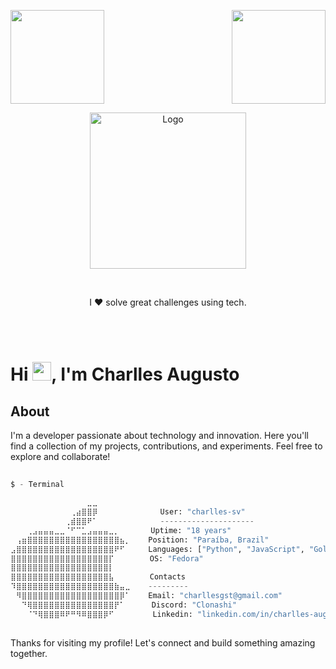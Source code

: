 <img align="right" width="150" height="150" src="https://github.com/user-attachments/assets/d2b06c45-28a4-4955-b845-c2904cb08624?raw=true"></a>
<img align="center" width="150" height="150" src="https://user-images.githubusercontent.com/5713670/87202985-820dcb80-c2b6-11ea-9f56-7ec461c497c3.gif?raw=true"></a>
<div align="center">
  <img src="https://github.com/user-attachments/assets/3267563a-24f2-4093-b4df-e2a6d218c539" alt="Logo" width="250" height="250">
</div>


&nbsp;&nbsp;&nbsp;

<p align="center">I ❤️ solve great challenges using tech. <br><br></p>&nbsp;

# <h1 align="left">Hi <img src="https://raw.githubusercontent.com/kaueMarques/kaueMarques/master/hi.gif" height="30px">, I'm Charlles Augusto</h1>

## About

I'm a developer passionate about technology and innovation. Here you'll find a collection of my projects, contributions, and experiments. Feel free to explore and collaborate!
  
## 
```python
$ - Terminal

⠀⠀⠀⠀⠀⠀⠀⠀⠀⠀⠀⠀⠀⠀⣀⣀⠀⠀⠀⠀⠀⠀
⠀⠀⠀⠀⠀⠀⠀⠀⠀⠀⠀⢀⣴⣿⣿⡿‎ ‎ ‎ ‎ ‎ ‎ ‎ ‎ ‎ ‎ ‎ ‎ ‎ ‎ User: "charlles-sv"⠀
⠀⠀⠀⠀⠀⠀⠀⠀⠀⠀⢀⣾⣿⣿⠟⠁‎ ‎ ‎ ‎ ‎ ‎ ‎ ‎ ‎ ‎ ‎ ‎ ‎ ‎ ‎---------------------
⠀⠀⠀⢀⣠⣤⣤⣤⣀⣀⠈⠋⠉⣁⣠⣤⣤⣤⣀⡀‎ ‎ ‎ ‎ ‎ ‎ ‎ Uptime: "18 years"
⠀⢠⣶⣿⣿⣿⣿⣿⣿⣿⣿⣿⣿⣿⣿⣿⣿⣿⣿⣿⣦⡀    Position: "Paraíba, Brazil"
⣠⣿⣿⣿⣿⣿⣿⣿⣿⣿⣿⣿⣿⣿⣿⣿⣿⣿⣿⠟⠋⠀    Languages: ["Python", "JavaScript", "Golang", "Java"]
⣿⣿⣿⣿⣿⣿⣿⣿⣿⣿⣿⣿⣿⣿⣿⣿⣿⣿⡏‎ ‎ ‎ ‎ ‎ ‎ ‎ ‎ OS: "Fedora"
⣿⣿⣿⣿⣿⣿⣿⣿⣿⣿⣿⣿⣿⣿⣿⣿⣿⣿⡇⠀⠀⠀    
⣿⣿⣿⣿⣿⣿⣿⣿⣿⣿⣿⣿⣿⣿⣿⣿⣿⣿⣧‎ ‎ ‎ ‎ ‎ ‎ ‎ ‎ Contacts
⠹⣿⣿⣿⣿⣿⣿⣿⣿⣿⣿⣿⣿⣿⣿⣿⣿⣿⣿⣷⣤⣀    ---------
⠀⠻⣿⣿⣿⣿⣿⣿⣿⣿⣿⣿⣿⣿⣿⣿⣿⣿⣿⣿⡿⠁‎ ‎ ‎ ‎ Email: "charllesgst@gmail.com"
⠀⠀⠙⢿⣿⣿⣿⣿⣿⣿⣿⣿⣿⣿⣿⣿⣿⣿⣿⡟⠁‎ ‎ ‎ ‎ ‎ ‎ ‎Discord: "Clonashi"
⠀⠀⠀⠈⠙⢿⣿⣿⣿⠿⠟⠛⠻⠿⣿⣿⣿⡿⠋⠀⠀⠀     Linkedin: "linkedin.com/in/charlles-augusto"
                                            
```                                 
Thanks for visiting my profile! Let's connect and build something amazing together.
